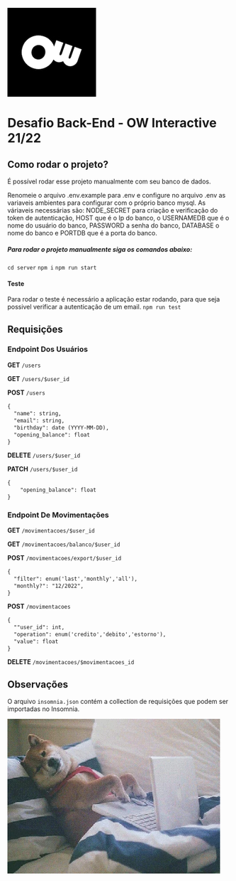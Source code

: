 ![Logo OW Interactive](https://github.com/owInteractive/desafio-backend/raw/master/media/logo.jpg "OW Interactive")

# Desafio Back-End - OW Interactive 21/22

## Como rodar o projeto?
É possível rodar esse projeto manualmente com seu banco de dados. 

Renomeie o arquivo .env.example para .env e configure no arquivo .env as variaveis ambientes para configurar com o próprio banco mysql. 
As váriaveis necessárias são: NODE_SECRET para criação e verificação do token de autenticação, HOST que é o Ip do banco, o USERNAMEDB que é o nome do usuário do banco, PASSWORD a senha do banco, DATABASE o nome do banco e PORTDB que é a porta do banco.

##### Para rodar o projeto manualmente siga os comandos abaixo:
`cd server`
`npm i`
`npm run start`

#### Teste
Para rodar o teste é necessário a aplicação estar rodando, para que seja possivel verificar a autenticação de um email.
`npm run test`

## Requisições

### Endpoint Dos Usuários

**GET**
`/users`

**GET**
`/users/$user_id`

**POST**
`/users`

```curl
{
  "name": string,
  "email": string,
  "birthday": date (YYYY-MM-DD),
  "opening_balance": float
}
```

**DELETE**
`/users/$user_id`

**PATCH**
`/users/$user_id`

```curl
{
    "opening_balance": float
}
```

### Endpoint De Movimentações

**GET**
`/movimentacoes/$user_id`

**GET**
`/movimentacoes/balanco/$user_id`

**POST**
`/movimentacoes/export/$user_id`

```curl
{
  "filter": enum('last','monthly','all'),
  "monthly?": "12/2022",
}
```

**POST**
`/movimentacoes`

```curl
{
  ""user_id": int,
  "operation": enum('credito','debito','estorno'),
  "value": float
}
```

**DELETE**
`/movimentacoes/$movimentacoes_id`

## Observações
O arquivo `insomnia.json` contém a collection de requisições que podem ser importadas no Insomnia.

![Cachorro programando](https://github.com/owInteractive/desafio-backend/raw/master/media/dog.webp "Cachorro programando")
